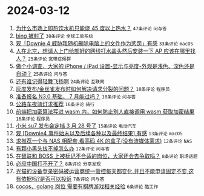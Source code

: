 # 2024-03-12

1. [为什么市场上即热饮水机只能烧 45 度以上热水？](https://www.v2ex.com/t/1022731) `47条评论` `问与答`
1. [bing 被封了](https://www.v2ex.com/t/1022722) `38条评论` `全球工单系统`
1. [观「Downie 4 威胁我随机删除电脑上的文件作为惩罚」有感](https://www.v2ex.com/t/1022720) `33条评论` `macOS`
1. [人在北京，想请人上门给部好的网线打水晶头然后安装一下 AP 应该在哪里找人？](https://www.v2ex.com/t/1022733) `25条评论` `宽带症候群`
1. [做个小调查，大家的 iPhone / iPad 设置-显示与亮度-外观是浅色、深色还是自动？](https://www.v2ex.com/t/1022719) `25条评论` `问与答`
1. [还有谁记得轻舞飞扬啊](https://www.v2ex.com/t/1022739) `24条评论` `互联网`
1. [灰度发布/金丝雀发布时如何解决请求分裂的问题？](https://www.v2ex.com/t/1022738) `18条评论` `程序员`
1. [准备报名 N3,0 基础， 7 月能过吗？](https://www.v2ex.com/t/1022732) `18条评论` `问与答`
1. [公路车夜骑灯求推荐](https://www.v2ex.com/t/1022737) `16条评论` `骑行`
1. [前端把加密算法写进 wasm 内，如何防止别人直接调用 wasm 获取加密结果](https://www.v2ex.com/t/1022724) `16条评论` `程序员`
1. [小米 su7 发布会定档 3 月 28 号了](https://www.v2ex.com/t/1022756) `15条评论` `电动汽车`
1. [观 [Downie4 事件始末以及后续各种以及最终结果] 有感](https://www.v2ex.com/t/1022750) `13条评论` `macOS`
1. [求推荐一个与 NAS 相配套,看高码 4K 的盒子(没有流媒体需求)](https://www.v2ex.com/t/1022752) `12条评论` `NAS`
1. [有颗小黑头拔不掉怎么办](https://www.v2ex.com/t/1022742) `12条评论` `问与答`
1. [在智联和 BOSS 上被标记不合适的岗位，大家还会去争取吗？](https://www.v2ex.com/t/1022734) `8条评论` `职场话题`
1. [必应中国打不开了？](https://www.v2ex.com/t/1022728) `8条评论` `分享发现`
1. [光猫的设备登录密码被运营商统一管控每天都变化,并且不能申请固定不变,这有依据吗?是否可以投诉](https://www.v2ex.com/t/1022743) `7条评论` `问与答`
1. [cocos、golang 岗位 需要有棋牌游戏相关经验](https://www.v2ex.com/t/1022723) `6条评论` `酷工作`
